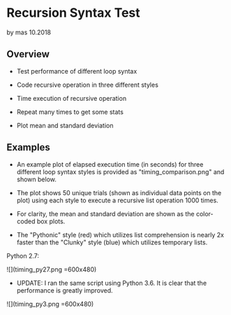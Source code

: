 # Recursion Syntax Test
by mas 10.2018

## Overview
* Test performance of different loop syntax

* Code recursive operation in three different styles 

* Time execution of recursive operation

* Repeat many times to get some stats

* Plot mean and standard deviation

## Examples

* An example plot of elapsed execution time (in seconds) for three different loop syntax styles is provided as "timing_comparison.png" and shown below. 

* The plot shows 50 unique trials (shown as individual data points on the plot) using each style to execute a recursive list operation 1000 times. 

* For clarity, the mean and standard deviation are shown as the color-coded box plots. 

* The "Pythonic" style (red) which utilizes list comprehension is nearly 2x faster than the "Clunky" style (blue) which utilizes temporary lists. 

Python 2.7:

![](timing_py27.png =600x480)

* UPDATE: I ran the same script using Python 3.6. It is clear that the performance is greatly improved.

![](timing_py3.png =600x480)
